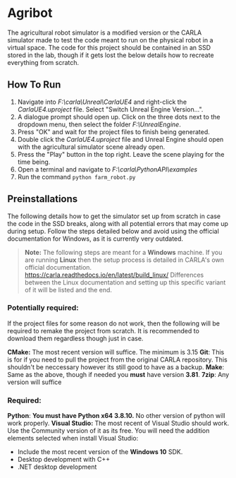 
# Agribot

The agricultural robot simulator is a modified version or the CARLA simulator made to test the code meant to run on the physical robot in a virtual space. 
The code for this project should be contained in an SSD stored in the lab, though if it gets lost the below details how to recreate everything from scratch.

## How To Run
1. Navigate into *F:\carla\Unreal\CarlaUE4* and right-click the *CarlaUE4.uproject* file. Select "Switch Unreal Engine Version...".
2. A dialogue prompt should open up. Click on the three dots next to the dropdown menu, then select the folder *F:\UnrealEngine*.
3. Press "OK" and wait for the project files to finish being generated.
4. Double click the *CarlaUE4.uproject* file and Unreal Engine should open with the agricultural simulator scene already open.
5. Press the  "Play" button in the top right. Leave the scene playing for the time being.
6. Open a terminal and navigate to *F:\carla\PythonAPI\examples*
7. Run the command `python farm_robot.py`

## Preinstallations
The following details how to get the simulator set up from scratch in case the code in the SSD breaks, along with all potential errors that may come up during setup.
Follow the steps detailed below and avoid using the official documentation for Windows, as it is currently very outdated.
> **Note:** The following steps are meant for a **Windows** machine. If you are running **Linux** then the setup process is detailed in CARLA's own official documentation. https://carla.readthedocs.io/en/latest/build_linux/
> Differences between the Linux documentation and setting up this specific variant of it will be listed and the end.
### Potentially required:
If the project files for some reason do not work, then the following will be required to remake the project from scratch. It is recommended to download them regardless though just in case.

**CMake:** The most recent version will suffice. The minimum is 3.15
**Git**: This is for if you need to pull the project from the original CARLA repository. This shouldn't be neccessary however its still good to have as a backup.
**Make**: Same as the above, though if needed you **must** have version **3.81**.
**7zip**: Any version will suffice

### Required:
**Python**: **You must have Python x64 3.8.10.** No other version of python will work properly.
**Visual Studio:** The most recent of Visual Studio should work. Use the Community version of it as its free. You will need the addition elements selected when install Visual Studio:

 - Include the most recent version of the **Windows 10** SDK. 
 - Desktop development with C++
 - .NET desktop development

